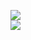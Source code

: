 [![](https://img.shields.io/badge/Made%20With-Github%20Spray-lightgrey.svg?style=for-the-badge&logo=github)](https://github.com/Annihil/github-spray#31824)  
[![](https://i.imgur.com/2DrTn0Z.gif)](https://github.com/Annihil/github-spray)